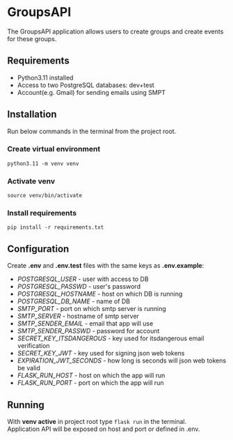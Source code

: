 # GroupsAPI

The GroupsAPI application allows users to create groups and create events for these groups.

## Requirements

- Python3.11 installed
- Access to two PostgreSQL databases: dev+test
- Account(e.g. Gmail) for sending emails using SMPT

## Installation

Run below commands in the terminal from the project root.

### Create virtual environment  
`python3.11 -m venv venv`  
### Activate venv  
`source venv/bin/activate`  
### Install requirements
`pip install -r requirements.txt`

## Configuration

Create **.env** and **.env.test** files with the same keys as **.env.example**:
- *POSTGRESQL_USER* - user with access to DB
- *POSTGRESQL_PASSWD* - user's password
- *POSTGRESQL_HOSTNAME* - host on which DB is running
- *POSTGRESQL_DB_NAME* - name of DB
- *SMTP_PORT* - port on which smtp server is running
- *SMTP_SERVER* - hostname of smtp server
- *SMTP_SENDER_EMAIL* - email that app will use
- *SMTP_SENDER_PASSWD* - password for account
- *SECRET_KEY_ITSDANGEROUS* - key used for itsdangerous email verification
- *SECRET_KEY_JWT* - key used for signing json web tokens
- *EXPIRATION_JWT_SECONDS* - how long is seconds will json web tokens be valid
- *FLASK_RUN_HOST* - host on which the app will run
- *FLASK_RUN_PORT* - port on which the app will run


## Running

With **venv active** in project root type `flask run` in the terminal.  
Application API will be exposed on host and port or defined in .env.